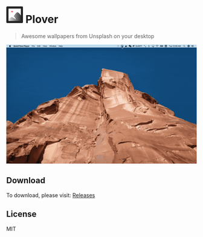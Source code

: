 # <img src="./asset/logo.png" width="44" /> Plover

> Awesome wallpapers from Unsplash on your desktop

![screenshot](./screenshot.gif)

## Download

To download, please visit: [Releases](https://github.com/cyyyu/plover/releases)

## License

MIT

